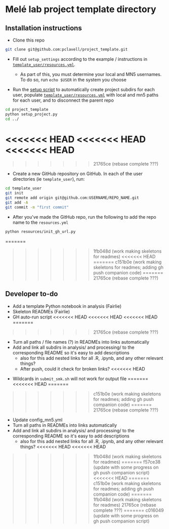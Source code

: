 # Melé lab project template directory


## Installation instructions

* Clone this repo

```bash
git clone git@github.com:pclavell/project_template.git
```

* Fill out `setup_settings` according to the example / instructions in [`template_user/resources.yml`](https://github.com/pclavell/project_template/blob/main/template_user/resources/resources.yml).
  - As part of this, you must determine your local and MN5 usernames. To do so, run `echo $USER` in the system you choose


* Run the [setup script](https://github.com/pclavell/project_template/blob/main/setup_project.py) to automatically create project subdirs for each user, populate [`template_user/resources.yml`](https://github.com/pclavell/project_template/blob/main/template_user/resources/resources.yml) with local and mn5 paths for each user, and to disconnect the parent repo

```bash
cd project_template
python setup_project.py
cd ../
```

<<<<<<< HEAD
<<<<<<< HEAD
<<<<<<< HEAD
=======
>>>>>>> 21765ce (rebase complete ???)
* Create a new GitHub repository on GitHub. In each of the user directories (ie `template_user`), run:
```bash
cd template_user
git init
git remote add origin git@github.com:USERNAME/REPO_NAME.git
git add -A
git commit -m "first commit"
```

* After you've made the GitHub repo, run the following to add the repo name to the `resources.yml`
```bash
python resources/init_gh_url.py
```

=======
>>>>>>> 1fb048d (work making skeletons for readmes)
<<<<<<< HEAD
=======
>>>>>>> c151b0e (work making skeletons for readmes; adding gh push companion code)
=======
>>>>>>> 21765ce (rebase complete ???)
## Developer to-do

* Add a template Python notebook in analysis (Fairlie)
* Skeleton READMEs (Fairlie)
* GH auto-run script
<<<<<<< HEAD
<<<<<<< HEAD
<<<<<<< HEAD
=======
>>>>>>> 21765ce (rebase complete ???)
  <!-- - Update `config_mn5.yml` -->
  - Turn all paths / file names (?) in READMEs into links automatically
  - Add and link all subdirs in analysis/ and processing/ to the corresponding README so it's easy to add descriptions
    - also for this add nested links for all .R, .ipynb, and any other relevant things?
    - After push, could it check for broken links?
<<<<<<< HEAD
* Wildcards in `submit_smk.sh` will not work for output file
=======
<<<<<<< HEAD
=======
>>>>>>> c151b0e (work making skeletons for readmes; adding gh push companion code)
=======
>>>>>>> 21765ce (rebase complete ???)
  - Update config_mn5.yml
  - Turn all paths in READMEs into links automatically
  - Add and link all subdirs in analysis/ and processing/ to the corresponding README so it's easy to add descriptions
    - also for this add nested links for all .R, .ipynb, and any other relevant things? 
<<<<<<< HEAD
<<<<<<< HEAD
>>>>>>> 1fb048d (work making skeletons for readmes)
=======
>>>>>>> f57ce38 (update with some progress on gh push companion script)
<<<<<<< HEAD
=======
>>>>>>> c151b0e (work making skeletons for readmes; adding gh push companion code)
=======
>>>>>>> 1fb048d (work making skeletons for readmes)
>>>>>>> 21765ce (rebase complete ???)
=======
>>>>>>> c016049 (update with some progress on gh push companion script)
